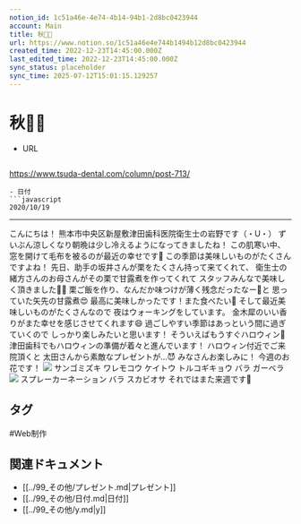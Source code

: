 ```yaml
---
notion_id: 1c51a46e-4e74-4b14-94b1-2d8bc0423944
account: Main
title: 秋🌰💓
url: https://www.notion.so/1c51a46e4e744b1494b12d8bc0423944
created_time: 2022-12-23T14:45:00.000Z
last_edited_time: 2022-12-23T14:45:00.000Z
sync_status: placeholder
sync_time: 2025-07-12T15:01:15.129257
---
```

# 秋🌰💓

- URL
  ```javascript
https://www.tsuda-dental.com/column/post-713/
  ```
- 日付
  ```javascript
2020/10/19
  ```
---
こんにちは！
熊本市中央区新屋敷津田歯科医院衛生士の岩野です（・U・）
ずいぶん涼しくなり朝晩は少し冷えるようになってきましたね！
この肌寒い中、窓を開けて毛布を被るのが最近の幸せです🥰
この季節は美味しいものがたくさんですよね！
先日、助手の坂井さんが栗をたくさん持って来てくれて、
衛生士の緒方さんのお母さんがその栗で甘露煮を作ってくれて
スタッフみんなで美味しく頂きました🤤💓
栗ご飯を作り、なんだか味つけが薄く残念だったなー🤔と
思っていた矢先の甘露煮😍
最高に美味しかったです！また食べたい🤤
そして最近美味しいものがたくさんなので
夜はウォーキングをしています。
金木犀のいい香りがまた幸せを感じさせてくれます😄
過ごしやすい季節はあっという間に過ぎていくので
しっかり楽しみたいと思います！
そういえばもうすぐハロウィン🎃
津田歯科でもハロウィンの準備が着々と進んでいます！
ハロウィン付近でご来院頂くと
太田さんから素敵なプレゼントが…😈
みなさんお楽しみに！
今週のお花です！
![](https://www.tsuda-dental.com/column/_data/contribute/images/713_1_18.jpg)
サンゴミズキ
ワレモコウ
ケイトウ
トルコギキョウ
バラ
ガーベラ
![](https://www.tsuda-dental.com/column/_data/contribute/images/713_1_19.jpg)
スプレーカーネーション
バラ
スカビオサ
それではまた来週です🤗

## タグ

#Web制作 

## 関連ドキュメント

- [[../99_その他/プレゼント.md|プレゼント]]
- [[../99_その他/日付.md|日付]]
- [[../99_その他/y.md|y]]

